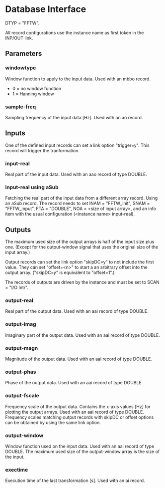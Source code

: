 # Database Interface

DTYP = "FFTW".

All record configurations use the instance name as first token
in the INP/OUT link.

## Parameters

### windowtype

Window function to apply to the input data.
Used with an mbbo record.
*   0 = no window function
*   1 = Hanning window

### sample-freq

Sampling frequency of the input data \[Hz\].
Used with an ao record.

## Inputs

One of the defined input records can set a link option
"trigger=y". This record will trigger the tranformation.

### input-real

Real part of the input data.
Used with an aao record of type DOUBLE.

### input-real using aSub

Fetching the real part of the input data from a different array
record.
Using an aSub record.
The record needs to set INAM = "FFTW_init", SNAM = "FFTW_input",
FTA = "DOUBLE", NOA = \<size of input array\>, and an info item with
the usual configuration (\<instance name\> input-real). 

## Outputs

The maximum used size of the output arrays is
half of the input size plus one.
(Except for the output-window signal that uses the original size
of the input array.)

Output records can set the link option "skipDC=y" to not include the
first value. They can set "offset=\<n\>" to start a an arbitrary
offset into the output array.
("skipDC=y" is equivalent to "offset=1".)

The records of outputs are driven by the instance and must be set
to SCAN = "I/O Intr".

### output-real

Real part of the output data.
Used with an aai record of type DOUBLE.

### output-imag

Imaginary part of the output data.
Used with an aai record of type DOUBLE.

### output-magn

Magnitude of the output data.
Used with an aai record of type DOUBLE.

### output-phas

Phase of the output data.
Used with an aai record of type DOUBLE.

### output-fscale

Frequency scale of the output data. Contains the x-axis values
\[Hz\] for plotting the output arrays.
Used with an aai record of type DOUBLE.
Frequency scales matching output records with skipDC or offset
options can be obtained by using the same link option.

### output-window

Window function used on the input data.
Used with an aai record of type DOUBLE.
The maximum used size of the output-window array is
the size of the input.

### exectime

Execution time of the last transformation \[s\].
Used with an ai record.
